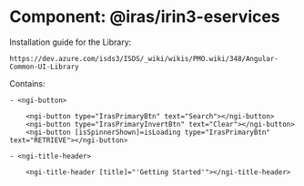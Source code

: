 # Component: @iras/irin3-eservices

Installation guide for the Library:

    https://dev.azure.com/isds3/ISDS/_wiki/wikis/PMO.wiki/348/Angular-Common-UI-Library

Contains:

    - <ngi-button>

        <ngi-button type="IrasPrimaryBtn" text="Search"></ngi-button>
        <ngi-button type="IrasPrimaryInvertBtn" text="Clear"></ngi-button>
        <ngi-button [isSpinnerShown]=isLoading type="IrasPrimaryBtn" text="RETRIEVE"></ngi-button>

    - <ngi-title-header>

        <ngi-title-header [title]="'Getting Started'"></ngi-title-header>
